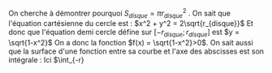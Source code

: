 On cherche à démontrer pourquoi $S_{disque} = πr_{disque}^2$ .
On sait que l'équation cartésienne du cercle est :
$x^2 + y^2 = 2\sqrt{r_{disque}}$ 
Et donc que l'équation demi cercle défine sur $[-r_{disque};r_{disque}]$ est $y = \sqrt{1-x^2}$ 
On a donc la fonction $f(x) = \sqrt{1-x^2}>0$.
On sait aussi que la surface d'une fonction entre sa courbe et l'axe des abscisses est son intégrale :
Ici $\int_{-r}